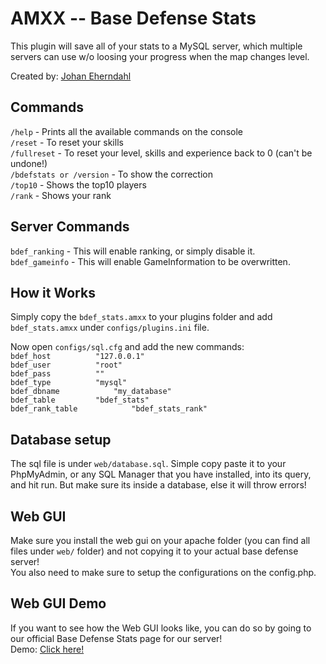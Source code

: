 AMXX -- Base Defense Stats
=====================

This plugin will save all of your stats to a MySQL server, which multiple servers can use w/o loosing your progress when the map changes level.

Created by: [Johan Eherndahl](http://jonnyboy0719.co.uk/bdef/)  

Commands
-----------
`/help` - Prints all the available commands on the console  
`/reset` - To reset your skills  
`/fullreset` - To reset your level, skills and experience back to 0 (can't be undone!)  
`/bdefstats or /version` - To show the correction  
`/top10` - Shows the top10 players  
`/rank` - Shows your rank   

Server Commands
-----------
`bdef_ranking` - This will enable ranking, or simply disable it.  
`bdef_gameinfo` - This will enable GameInformation to be overwritten.  

How it Works
-----------

Simply copy the `bdef_stats.amxx` to your plugins folder and add `bdef_stats.amxx` under `configs/plugins.ini` file.  

Now open `configs/sql.cfg` and add the new commands:  
`bdef_host			"127.0.0.1"`  
`bdef_user			"root"`  
`bdef_pass			""`  
`bdef_type			"mysql"`  
`bdef_dbname			"my_database"`  
`bdef_table			"bdef_stats"`  
`bdef_rank_table			"bdef_stats_rank"`  

Database setup
-----------

The sql file is under `web/database.sql`. Simple copy paste it to your PhpMyAdmin, 
or any SQL Manager that you have installed, into its query, and hit run. But make sure its inside a database, else it will throw errors!

Web GUI
-----------

Make sure you install the web gui on your apache folder (you can find all files under `web/` folder) and not copying it to your actual base defense server!  
You also need to make sure to setup the configurations on the config.php.

Web GUI Demo
-----------

If you want to see how the Web GUI looks like, you can do so by going to our official Base Defense Stats page for our server!  
Demo: [Click here!](http://stats.jonnyboy0719.co.uk/bdef/)
